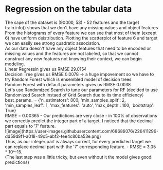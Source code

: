# Regression on the tabular data
<p>The sape of the dataset is (90000, 53) - 52 features and the target<br>
train.info() shows that we don't have any missing values and object features<br>
From the histograms of every feature we can see that most of them (except 6) have uniform deistribution. Plotting the scatterplot of feature 6 and target we can easily see strong quadratic association.<br>
As our data doesn't have any object features that need to be encoded or missing values and the features are not labeled, so that we cannot construct any new features not knowing their context, we can begin modeling.<br>
Linear Regressin gives us RMSE 29.0154<br>
Decision Tree gives us RMSE 0.0078 -> a huge impovement so we have to try Random Forest which is ensembled model of decision trees<br>
Random Forest with default parameters gives us RMSE 0.0038<br>
Let's use Randomized Search to tune our parameters for RF (decided to use Randomized Search instaed of Grid Search due to its time efficiency)<br>
best_params_ = {'n_estimators': 800, 'min_samples_split': 2, 'min_samples_leaf': 1, 'max_features': 'auto', 'max_depth': 100, 'bootstrap': True}<br>
RMSE = 0.00365 - Our predictions are very close - in 100% of observations we correctly predict the integer part of a target. I noticed that the decimal part equals to '7' feature.<br>
![image](https://user-images.githubusercontent.com/68689076/226411296-dd59d9f1-a018-49c5-abf2-fee4c80ba53e.png)<br>
Thus, as our integer part is always correct, for every predicted target we can replace decimal part with the '7' corresponding feature. - RMSE = 3.05 * 10^-15.<br>
(The last step was a little tricky, but even without it the model gives good predictions)<br>

